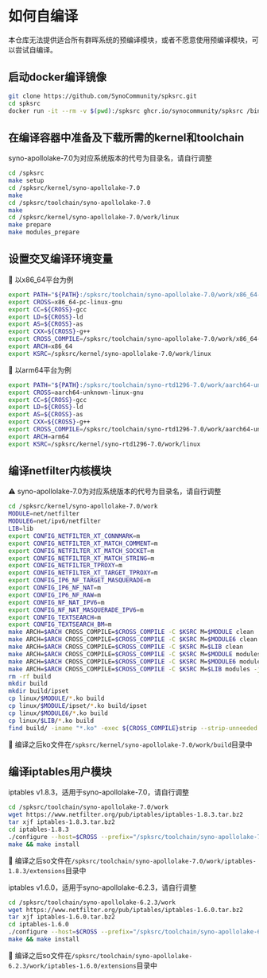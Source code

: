 # 如何自编译

本仓库无法提供适合所有群晖系统的预编译模块，或者不愿意使用预编译模块，可以尝试自编译。

## 启动docker编译镜像

```bash
git clone https://github.com/SynoCommunity/spksrc.git
cd spksrc
docker run -it --rm -v $(pwd):/spksrc ghcr.io/synocommunity/spksrc /bin/bash
```

## 在编译容器中准备及下载所需的kernel和toolchain

syno-apollolake-7.0为对应系统版本的代号为目录名，请自行调整

```bash
cd /spksrc
make setup
cd /spksrc/kernel/syno-apollolake-7.0
make
cd /spksrc/toolchain/syno-apollolake-7.0
make
cd /spksrc/kernel/syno-apollolake-7.0/work/linux
make prepare
make modules_prepare
```

## 设置交叉编译环境变量

📝 以x86_64平台为例

```bash
export PATH="${PATH}:/spksrc/toolchain/syno-apollolake-7.0/work/x86_64-pc-linux-gnu/bin"
export CROSS=x86_64-pc-linux-gnu
export CC=${CROSS}-gcc
export LD=${CROSS}-ld
export AS=${CROSS}-as
export CXX=${CROSS}-g++
export CROSS_COMPILE=/spksrc/toolchain/syno-apollolake-7.0/work/x86_64-pc-linux-gnu/bin/x86_64-pc-linux-gnu-
export ARCH=x86_64
export KSRC=/spksrc/kernel/syno-apollolake-7.0/work/linux
```

📝 以arm64平台为例

```bash
export PATH="${PATH}:/spksrc/toolchain/syno-rtd1296-7.0/work/aarch64-unknown-linux-gnu/bin"
export CROSS=aarch64-unknown-linux-gnu
export CC=${CROSS}-gcc
export LD=${CROSS}-ld
export AS=${CROSS}-as
export CXX=${CROSS}-g++
export CROSS_COMPILE=/spksrc/toolchain/syno-rtd1296-7.0/work/aarch64-unknown-linux-gnu/bin/aarch64-unknown-linux-gnu-
export ARCH=arm64
export KSRC=/spksrc/kernel/syno-rtd1296-7.0/work/linux
```

## 编译netfilter内核模块

⚠️ syno-apollolake-7.0为对应系统版本的代号为目录名，请自行调整

```bash
cd /spksrc/kernel/syno-apollolake-7.0/work
MODULE=net/netfilter
MODULE6=net/ipv6/netfilter
LIB=lib
export CONFIG_NETFILTER_XT_CONNMARK=m
export CONFIG_NETFILTER_XT_MATCH_COMMENT=m
export CONFIG_NETFILTER_XT_MATCH_SOCKET=m
export CONFIG_NETFILTER_XT_MATCH_STRING=m
export CONFIG_NETFILTER_TPROXY=m
export CONFIG_NETFILTER_XT_TARGET_TPROXY=m
export CONFIG_IP6_NF_TARGET_MASQUERADE=m
export CONFIG_IP6_NF_NAT=m
export CONFIG_IP6_NF_RAW=m
export CONFIG_NF_NAT_IPV6=m
export CONFIG_NF_NAT_MASQUERADE_IPV6=m
export CONFIG_TEXTSEARCH=m
export CONFIG_TEXTSEARCH_BM=m
make ARCH=$ARCH CROSS_COMPILE=$CROSS_COMPILE -C $KSRC M=$MODULE clean
make ARCH=$ARCH CROSS_COMPILE=$CROSS_COMPILE -C $KSRC M=$MODULE6 clean
make ARCH=$ARCH CROSS_COMPILE=$CROSS_COMPILE -C $KSRC M=$LIB clean
make ARCH=$ARCH CROSS_COMPILE=$CROSS_COMPILE -C $KSRC M=$MODULE modules -j 4
make ARCH=$ARCH CROSS_COMPILE=$CROSS_COMPILE -C $KSRC M=$MODULE6 modules -j 4
make ARCH=$ARCH CROSS_COMPILE=$CROSS_COMPILE -C $KSRC M=$LIB modules -j 4
rm -rf build
mkdir build
mkdir build/ipset
cp linux/$MODULE/*.ko build
cp linux/$MODULE/ipset/*.ko build/ipset
cp linux/$MODULE6/*.ko build
cp linux/$LIB/*.ko build
find build/ -iname "*.ko" -exec ${CROSS_COMPILE}strip --strip-unneeded {} \;
```

📝 编译之后ko文件在`/spksrc/kernel/syno-apollolake-7.0/work/build`目录中

## 编译iptables用户模块

iptables v1.8.3，适用于syno-apollolake-7.0，请自行调整

```bash
cd /spksrc/toolchain/syno-apollolake-7.0/work
wget https://www.netfilter.org/pub/iptables/iptables-1.8.3.tar.bz2
tar xjf iptables-1.8.3.tar.bz2
cd iptables-1.8.3
./configure --host=$CROSS --prefix="/spksrc/toolchain/syno-apollolake-7.0/work/build" --disable-nftables
make && make install
```

📝 编译之后so文件在`/spksrc/toolchain/syno-apollolake-7.0/work/iptables-1.8.3/extensions`目录中

iptables v1.6.0，适用于syno-apollolake-6.2.3，请自行调整

```bash
cd /spksrc/toolchain/syno-apollolake-6.2.3/work
wget https://www.netfilter.org/pub/iptables/iptables-1.6.0.tar.bz2
tar xjf iptables-1.6.0.tar.bz2
cd iptables-1.6.0
./configure --host=$CROSS --prefix="/spksrc/toolchain/syno-apollolake-6.2.3/work/build" --disable-nftables
make && make install
```

📝 编译之后so文件在`/spksrc/toolchain/syno-apollolake-6.2.3/work/iptables-1.6.0/extensions`目录中
